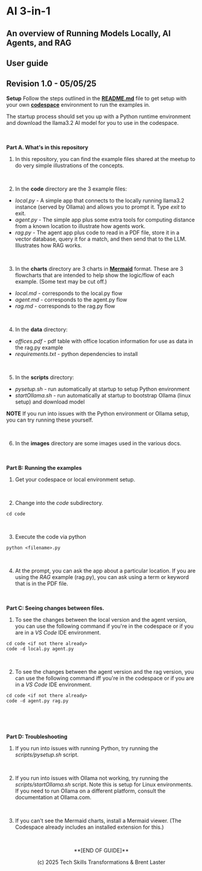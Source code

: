 # AI 3-in-1 
## An overview of Running Models Locally, AI Agents, and RAG
## User guide 
## Revision 1.0 - 05/05/25

**Setup**
Follow the steps outlined in the [**README.md**](./README.md) file to get setup with your own [**codespace**](https://github.com/features/codespaces) environment to run the examples in. 

The startup process should set you up with a Python runtime environment and download the llama3.2 AI model for you to use in the codespace.
<br><br><br>

**Part A. What's in this repository**

1. In this repository, you can find the example files shared at the meetup to do very simple illustrations of the concepts.

<br>

2. In the **code** directory are the 3 example files:

- *local.py* - A simple app that connects to the locally running llama3.2 instance (served by Ollama) and allows you to prompt it. Type *exit* to exit.
- *agent.py* - The simple app plus some extra tools for computing distance from a known location to illustrate how agents work.
- *rag.py* - The agent app plus code to read in a PDF file, store it in a vector database, query it for a match, and then send that to the LLM. Illustrates how RAG works.

<br>

3. In the **charts** directory are 3 charts in [**Mermaid**](https://www.mermaidchart.com/) format. These are 3 flowcharts that are intended to help show the logic/flow of each example. (Some text may be cut off.)

- *local.md* - corresponds to the local.py flow
- *agent.md* - corresponds to the agent.py flow
- *rag.md* - corresponds to the rag.py flow 

<br>

4. In the **data** directory:

- *offices.pdf* - pdf table with office location information for use as data in the rag.py example
- *requirements.txt* - python dependencies to install

<br>

5. In the **scripts** directory:

- *pysetup.sh* - run automatically at startup to setup Python environment
- *startOllama.sh* - run automatically at startup to bootstrap Ollama (linux setup) and download model

**NOTE** If you run into issues with the Python environment or Ollama setup, you can try running these yourself.

<br>

6. In the **images** directory are some images used in the various docs.
<br><br><br>

**Part B: Running the examples**

1. Get your codespace or local environment setup.

<br>

2. Change into the *code* subdirectory.
```
cd code
```

<br>

3. Execute the code via python
```
python <filename>.py
```

<br>

4. At the prompt, you can ask the app about a particular location. If you are using the *RAG* example (rag.py), you can ask using a term or keyword that is in the PDF file.
<br><br><br>

**Part C: Seeing changes between files.**

1. To see the changes between the local version and the agent version, you can use the following command if you're in the codespace or if you are in a *VS Code* IDE environment.

```
cd code <if not there already>
code -d local.py agent.py
```

<br>

2. To see the changes between the agent version and the rag version, you can use the following command iff you're in the codespace or if you are in a *VS Code* IDE environment.

```
cd code <if not there already>
code -d agent.py rag.py
```
<br><br><br>

**Part D: Troubleshooting**

1. If you run into issues with running Python, try running the *scripts/pysetup.sh* script.

<br>

2. If you run into issues with Ollama not working, try running the *scripts/startOllama.sh* script. Note this is setup for Linux environments. If you need to run Ollama on a different platform, consult the documentation at Ollama.com.

<br>

3. If you can't see the Mermaid charts, install a Mermaid viewer. (The Codespace already includes an installed extension for this.)

<br>

<p align="center">
**[END OF GUIDE]**
</p>
<p align="center">
(c) 2025 Tech Skills Transformations & Brent Laster
</br></br></br>

